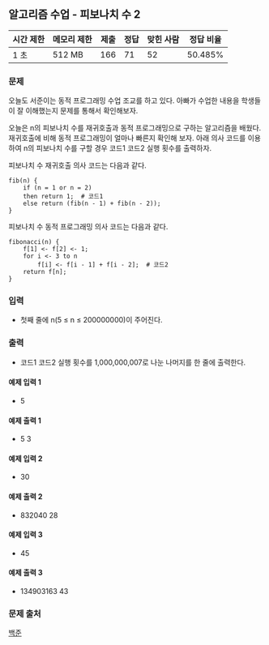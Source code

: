 ## 알고리즘 수업 - 피보나치 수 2
 
|시간 제한|	메모리 제한|	제출|	정답|	맞힌 사람|	정답 비율|
|---|---|---|---|---|---|
|1 초|	512 MB|	166|	71|	52|	50.485%|

### 문제
오늘도 서준이는 동적 프로그래밍 수업 조교를 하고 있다. 아빠가 수업한 내용을 학생들이 잘 이해했는지 문제를 통해서 확인해보자.

오늘은 n의 피보나치 수를 재귀호출과 동적 프로그래밍으로 구하는 알고리즘을 배웠다. 재귀호출에 비해 동적 프로그래밍이 얼마나 빠른지 확인해 보자. 아래 의사 코드를 이용하여 n의 피보나치 수를 구할 경우 코드1 코드2 실행 횟수를 출력하자.

피보나치 수 재귀호출 의사 코드는 다음과 같다.
```
fib(n) {
    if (n = 1 or n = 2)
    then return 1;  # 코드1
    else return (fib(n - 1) + fib(n - 2));
}
```
피보나치 수 동적 프로그래밍 의사 코드는 다음과 같다.
```
fibonacci(n) {
    f[1] <- f[2] <- 1;
    for i <- 3 to n
        f[i] <- f[i - 1] + f[i - 2];  # 코드2
    return f[n];
}
```

### 입력
- 첫째 줄에 n(5 ≤ n ≤ 200000000)이 주어진다.

### 출력
- 코드1 코드2 실행 횟수를 1,000,000,007로 나눈 나머지를 한 줄에 출력한다.

#### 예제 입력 1 
- 5
#### 예제 출력 1 
- 5 3
#### 예제 입력 2 
- 30
#### 예제 출력 2 
- 832040 28
#### 예제 입력 3 
- 45
#### 예제 출력 3 
- 134903163 43

### 문제 출처
[백준](https://www.acmicpc.net/problem/24417)